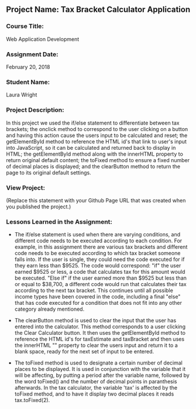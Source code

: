 ## Project Name:  Tax Bracket Calculator Application

### Course Title:
Web Application Development

### Assignment Date:  
February 20, 2018

### Student Name:  
Laura Wright

### Project Description:
In this project we used the if/else statement to differentiate between tax brackets; the onclick method to correspond to the user clicking on a button and having this action cause the users input to be calculated and reset; the getElementById method to reference the HTML id's that link to user's input into JavaScript, so it can be calculated and returned back to display in HTML; the getElementById method along with the innerHTML property to return original default content; the toFixed method to ensure a fixed number of decimal places is displayed; and the clearButton method to return the page to its original default settings.

### View Project:
(Replace this statement with your Github Page URL that was created when you 
 published the project.)

### Lessons Learned in the Assignment:

* The if/else statement is used when there are varying conditions, and different code needs to be executed according to each condition. For example, in this assignment there are various tax brackets and different code needs to be executed according to which tax bracket someone falls into. If the user is single, they could need the code executed for if they earn less than $9525. The code would correspond: "if" the user earned $9525 or less, a code that calculates tax for this amount would be executed. "Else if" if the user earned more than $9525 but less than or equal to $38,700, a different code would run that calculates their tax according to the next tax bracket. This continues until all possible income types have been covered in the code, including a final "else" that has code executed for a condition that does not fit into any other category already mentioned.

* The clearButton method is used to clear the input that the user has entered into the calculator. This method corresponds to a user clicking the Clear Calculator button. It then uses the getElementById method to reference the HTML id's for taxEstimate and taxBracket and then uses the innerHTML "" property to clear the users input and return it to a blank space, ready for the next set of input to be entered.

* The toFixed method is used to designate a certain number of decimal places to be displayed. It is used in conjunction with the variable that it will be affecting, by putting a period after the variable name, followed by the word toFixed() and the number of decimal points in paranthesis afterwards. In the tax calculator, the variable 'tax' is affected by the toFixed method, and to have it display two decimal places it reads tax.toFixed(2).

